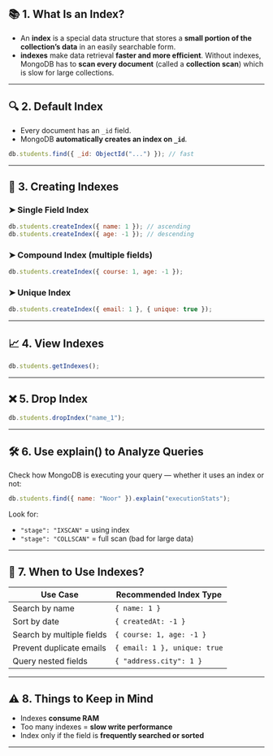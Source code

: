 ## 📚 1. **What Is an Index?**

- An **index** is a special data structure that stores a **small portion of the collection’s data** in an easily searchable form.
- **indexes** make data retrieval **faster and more efficient**. Without indexes, MongoDB has to **scan every document** (called a **collection scan**) which is slow for large collections.

---

## 🔍 2. **Default Index**

- Every document has an `_id` field.
- MongoDB **automatically creates an index on `_id`**.

```js
db.students.find({ _id: ObjectId("...") }); // fast
```

---

## 🚀 3. **Creating Indexes**

### ➤ Single Field Index

```js
db.students.createIndex({ name: 1 }); // ascending
db.students.createIndex({ age: -1 }); // descending
```

### ➤ Compound Index (multiple fields)

```js
db.students.createIndex({ course: 1, age: -1 });
```

### ➤ Unique Index

```js
db.students.createIndex({ email: 1 }, { unique: true });
```

---

## 📈 4. **View Indexes**

```js
db.students.getIndexes();
```

---

## ❌ 5. **Drop Index**

```js
db.students.dropIndex("name_1");
```

---

## 🛠 6. **Use explain() to Analyze Queries**

Check how MongoDB is executing your query — whether it uses an index or not:

```js
db.students.find({ name: "Noor" }).explain("executionStats");
```

Look for:

- `"stage": "IXSCAN"` = using index
- `"stage": "COLLSCAN"` = full scan (bad for large data)

---

## 🧠 7. When to Use Indexes?

| Use Case                  | Recommended Index Type       |
| ------------------------- | ---------------------------- |
| Search by name            | `{ name: 1 }`                |
| Sort by date              | `{ createdAt: -1 }`          |
| Search by multiple fields | `{ course: 1, age: -1 }`     |
| Prevent duplicate emails  | `{ email: 1 }, unique: true` |
| Query nested fields       | `{ "address.city": 1 }`      |

---

## ⚠️ 8. Things to Keep in Mind

- Indexes **consume RAM**
- Too many indexes = **slow write performance**
- Index only if the field is **frequently searched or sorted**

---
